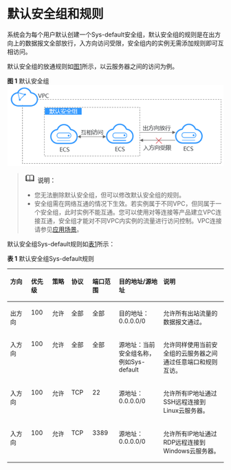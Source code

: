 # 默认安全组和规则<a name="SecurityGroup_0003"></a>

系统会为每个用户默认创建一个Sys-default安全组，默认安全组的规则是在出方向上的数据报文全部放行，入方向访问受限，安全组内的实例无需添加规则即可互相访问。

默认安全组的放通规则如[图1](#fig997718156161)所示，以云服务器之间的访问为例。

**图 1**  默认安全组<a name="fig997718156161"></a>  
![](figures/默认安全组.png "默认安全组")

>![](public_sys-resources/icon-note.gif) **说明：** 
>-   您无法删除默认安全组，但可以修改默认安全组的规则。
>-   安全组需在网络互通的情况下生效。若实例属于不同VPC，但同属于一个安全组，此时实例不能互通。您可以使用对等连接等产品建立VPC连接互通，安全组才能对不同VPC内实例的流量进行访问控制。VPC连接请参见[应用场景](https://support.huaweicloud.com/productdesc-vpc/overview_0002.html)。

默认安全组Sys-default规则如[表1](#table1580115155277)所示：

**表 1**  默认安全组Sys-default规则

<a name="table1580115155277"></a>
<table><thead align="left"><tr id="row15801415182713"><th class="cellrowborder" valign="top" width="9.631926385277055%" id="mcps1.2.8.1.1"><p id="p15802141552711"><a name="p15802141552711"></a><a name="p15802141552711"></a>方向</p>
</th>
<th class="cellrowborder" valign="top" width="9.741948389677937%" id="mcps1.2.8.1.2"><p id="p7561745195013"><a name="p7561745195013"></a><a name="p7561745195013"></a>优先级</p>
</th>
<th class="cellrowborder" valign="top" width="8.841768353670734%" id="mcps1.2.8.1.3"><p id="p1322449175014"><a name="p1322449175014"></a><a name="p1322449175014"></a>策略</p>
</th>
<th class="cellrowborder" valign="top" width="9.741948389677937%" id="mcps1.2.8.1.4"><p id="p11802131517270"><a name="p11802131517270"></a><a name="p11802131517270"></a>协议</p>
</th>
<th class="cellrowborder" valign="top" width="12.212442488497699%" id="mcps1.2.8.1.5"><p id="p2415644494621"><a name="p2415644494621"></a><a name="p2415644494621"></a>端口范围</p>
</th>
<th class="cellrowborder" valign="top" width="20.534106821364272%" id="mcps1.2.8.1.6"><p id="p5726142910428"><a name="p5726142910428"></a><a name="p5726142910428"></a>目的地址/源地址</p>
</th>
<th class="cellrowborder" valign="top" width="29.295859171834365%" id="mcps1.2.8.1.7"><p id="p103721737152919"><a name="p103721737152919"></a><a name="p103721737152919"></a>说明</p>
</th>
</tr>
</thead>
<tbody><tr id="row1280251562712"><td class="cellrowborder" valign="top" width="9.631926385277055%" headers="mcps1.2.8.1.1 "><p id="p680211519274"><a name="p680211519274"></a><a name="p680211519274"></a>出方向</p>
</td>
<td class="cellrowborder" valign="top" width="9.741948389677937%" headers="mcps1.2.8.1.2 "><p id="p1656114515020"><a name="p1656114515020"></a><a name="p1656114515020"></a>100</p>
</td>
<td class="cellrowborder" valign="top" width="8.841768353670734%" headers="mcps1.2.8.1.3 "><p id="p4323184916502"><a name="p4323184916502"></a><a name="p4323184916502"></a>允许</p>
</td>
<td class="cellrowborder" valign="top" width="9.741948389677937%" headers="mcps1.2.8.1.4 "><p id="p380271516271"><a name="p380271516271"></a><a name="p380271516271"></a>全部</p>
</td>
<td class="cellrowborder" valign="top" width="12.212442488497699%" headers="mcps1.2.8.1.5 "><p id="p16955313314"><a name="p16955313314"></a><a name="p16955313314"></a>全部</p>
</td>
<td class="cellrowborder" valign="top" width="20.534106821364272%" headers="mcps1.2.8.1.6 "><p id="p780201519279"><a name="p780201519279"></a><a name="p780201519279"></a>目的地址：0.0.0.0/0</p>
</td>
<td class="cellrowborder" valign="top" width="29.295859171834365%" headers="mcps1.2.8.1.7 "><p id="p237233720296"><a name="p237233720296"></a><a name="p237233720296"></a>允许所有出站流量的数据报文通过。</p>
</td>
</tr>
<tr id="row1980261512714"><td class="cellrowborder" valign="top" width="9.631926385277055%" headers="mcps1.2.8.1.1 "><p id="p1931115561307"><a name="p1931115561307"></a><a name="p1931115561307"></a>入方向</p>
</td>
<td class="cellrowborder" valign="top" width="9.741948389677937%" headers="mcps1.2.8.1.2 "><p id="p155624565017"><a name="p155624565017"></a><a name="p155624565017"></a>100</p>
</td>
<td class="cellrowborder" valign="top" width="8.841768353670734%" headers="mcps1.2.8.1.3 "><p id="p1232324911505"><a name="p1232324911505"></a><a name="p1232324911505"></a>允许</p>
</td>
<td class="cellrowborder" valign="top" width="9.741948389677937%" headers="mcps1.2.8.1.4 "><p id="p180281512274"><a name="p180281512274"></a><a name="p180281512274"></a>全部</p>
</td>
<td class="cellrowborder" valign="top" width="12.212442488497699%" headers="mcps1.2.8.1.5 "><p id="p141995510319"><a name="p141995510319"></a><a name="p141995510319"></a>全部</p>
</td>
<td class="cellrowborder" valign="top" width="20.534106821364272%" headers="mcps1.2.8.1.6 "><p id="p3802181552715"><a name="p3802181552715"></a><a name="p3802181552715"></a>源地址：当前安全组名称，例如Sys-default</p>
</td>
<td class="cellrowborder" valign="top" width="29.295859171834365%" headers="mcps1.2.8.1.7 "><p id="p173431931608"><a name="p173431931608"></a><a name="p173431931608"></a>允许同样使用当前安全组的<span id="text1246718910115"><a name="text1246718910115"></a><a name="text1246718910115"></a>云服务器</span>之间通过任意端口和规则互访。</p>
</td>
</tr>
<tr id="row1680231514278"><td class="cellrowborder" valign="top" width="9.631926385277055%" headers="mcps1.2.8.1.1 "><p id="p2802121510274"><a name="p2802121510274"></a><a name="p2802121510274"></a>入方向</p>
</td>
<td class="cellrowborder" valign="top" width="9.741948389677937%" headers="mcps1.2.8.1.2 "><p id="p45616456505"><a name="p45616456505"></a><a name="p45616456505"></a>100</p>
</td>
<td class="cellrowborder" valign="top" width="8.841768353670734%" headers="mcps1.2.8.1.3 "><p id="p932318497501"><a name="p932318497501"></a><a name="p932318497501"></a>允许</p>
</td>
<td class="cellrowborder" valign="top" width="9.741948389677937%" headers="mcps1.2.8.1.4 "><p id="p19802141513274"><a name="p19802141513274"></a><a name="p19802141513274"></a>TCP</p>
</td>
<td class="cellrowborder" valign="top" width="12.212442488497699%" headers="mcps1.2.8.1.5 "><p id="p148038155273"><a name="p148038155273"></a><a name="p148038155273"></a>22</p>
</td>
<td class="cellrowborder" valign="top" width="20.534106821364272%" headers="mcps1.2.8.1.6 "><p id="p680331516279"><a name="p680331516279"></a><a name="p680331516279"></a>源地址：0.0.0.0/0</p>
</td>
<td class="cellrowborder" valign="top" width="29.295859171834365%" headers="mcps1.2.8.1.7 "><p id="p1089614017574"><a name="p1089614017574"></a><a name="p1089614017574"></a>允许所有IP地址通过SSH远程连接到Linux云服务器。</p>
</td>
</tr>
<tr id="row0011153117"><td class="cellrowborder" valign="top" width="9.631926385277055%" headers="mcps1.2.8.1.1 "><p id="p2113111316"><a name="p2113111316"></a><a name="p2113111316"></a>入方向</p>
</td>
<td class="cellrowborder" valign="top" width="9.741948389677937%" headers="mcps1.2.8.1.2 "><p id="p4561745115015"><a name="p4561745115015"></a><a name="p4561745115015"></a>100</p>
</td>
<td class="cellrowborder" valign="top" width="8.841768353670734%" headers="mcps1.2.8.1.3 "><p id="p16323144913501"><a name="p16323144913501"></a><a name="p16323144913501"></a>允许</p>
</td>
<td class="cellrowborder" valign="top" width="9.741948389677937%" headers="mcps1.2.8.1.4 "><p id="p151911113119"><a name="p151911113119"></a><a name="p151911113119"></a>TCP</p>
</td>
<td class="cellrowborder" valign="top" width="12.212442488497699%" headers="mcps1.2.8.1.5 "><p id="p19131193117"><a name="p19131193117"></a><a name="p19131193117"></a>3389</p>
</td>
<td class="cellrowborder" valign="top" width="20.534106821364272%" headers="mcps1.2.8.1.6 "><p id="p01911203113"><a name="p01911203113"></a><a name="p01911203113"></a>源地址：0.0.0.0/0</p>
</td>
<td class="cellrowborder" valign="top" width="29.295859171834365%" headers="mcps1.2.8.1.7 "><p id="p111181133120"><a name="p111181133120"></a><a name="p111181133120"></a>允许所有IP地址通过RDP远程连接到Windows云服务器。</p>
</td>
</tr>
</tbody>
</table>

